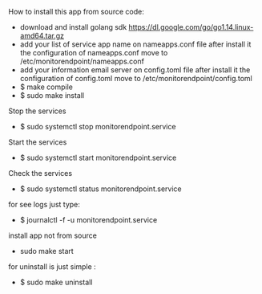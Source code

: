 How to install this app from source code:

- download and install golang sdk https://dl.google.com/go/go1.14.linux-amd64.tar.gz
- add your list of service app name on nameapps.conf file after install it the configuration of nameapps.conf move to /etc/monitorendpoint/nameapps.conf
- add your information email server on config.toml file after install it the configuration of config.toml move to /etc/monitorendpoint/config.toml
- $ make compile
- $ sudo make install 

Stop the services
- $ sudo systemctl stop monitorendpoint.service


Start the services
- $ sudo systemctl start monitorendpoint.service


Check the services
- $ sudo systemctl status monitorendpoint.service

for see logs just type:
- $ journalctl -f -u monitorendpoint.service


install app not from source
- sudo make start

for uninstall is just simple :
- $ sudo make uninstall
